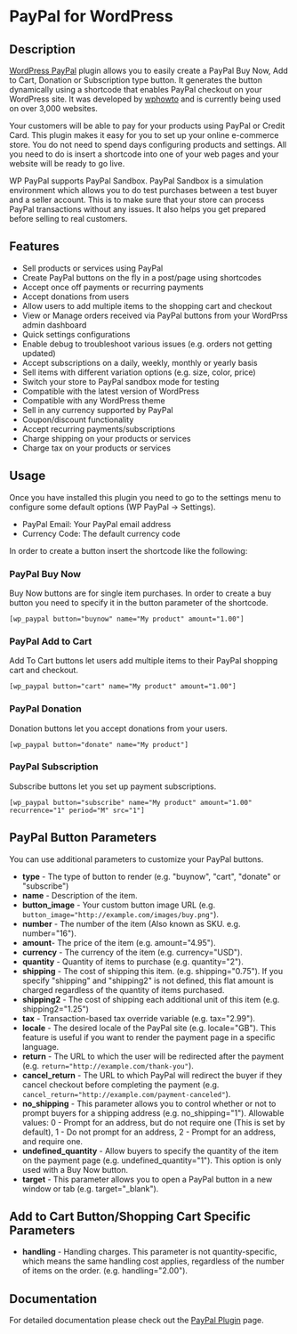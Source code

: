 # PayPal for WordPress

## Description

[WordPress PayPal](https://wphowto.net/wordpress-paypal-plugin-732) plugin allows you to easily create a PayPal Buy Now, Add to Cart, Donation or Subscription type button. It generates the button dynamically using a shortcode that enables PayPal checkout on your WordPress site. It was developed by [wphowto](https://wphowto.net/) and is currently being used on over 3,000 websites.

Your customers will be able to pay for your products using PayPal or Credit Card. This plugin makes it easy for you to set up your online e-commerce store. You do not need to spend days configuring products and settings. All you need to do is insert a shortcode into one of your web pages and your website will be ready to go live.

WP PayPal supports PayPal Sandbox. PayPal Sandbox is a simulation environment which allows you to do test purchases between a test buyer and a seller account. This is to make sure that your store can process PayPal transactions without any issues. It also helps you get prepared before selling to real customers.

## Features

* Sell products or services using PayPal
* Create PayPal buttons on the fly in a post/page using shortcodes
* Accept once off payments or recurring payments
* Accept donations from users
* Allow users to add multiple items to the shopping cart and checkout
* View or Manage orders received via PayPal buttons from your WordPrss admin dashboard
* Quick settings configurations
* Enable debug to troubleshoot various issues (e.g. orders not getting updated)
* Accept subscriptions on a daily, weekly, monthly or yearly basis
* Sell items with different variation options (e.g. size, color, price)
* Switch your store to PayPal sandbox mode for testing
* Compatible with the latest version of WordPress
* Compatible with any WordPress theme
* Sell in any currency supported by PayPal
* Coupon/discount functionality
* Accept recurring payments/subscriptions
* Charge shipping on your products or services
* Charge tax on your products or services

## Usage

Once you have installed this plugin you need to go to the settings menu to configure some default options (WP PayPal -> Settings).

* PayPal Email: Your PayPal email address
* Currency Code: The default currency code

In order to create a button insert the shortcode like the following:

### PayPal Buy Now

Buy Now buttons are for single item purchases. In order to create a buy button you need to specify it in the button parameter of the shortcode.
```
[wp_paypal button="buynow" name="My product" amount="1.00"]
```
### PayPal Add to Cart

Add To Cart buttons let users add multiple items to their PayPal shopping cart and checkout.
```
[wp_paypal button="cart" name="My product" amount="1.00"]
```
### PayPal Donation

Donation buttons let you accept donations from your users.
```
[wp_paypal button="donate" name="My product"]
```
### PayPal Subscription

Subscribe buttons let you set up payment subscriptions. 
```
[wp_paypal button="subscribe" name="My product" amount="1.00" recurrence="1" period="M" src="1"]
```
## PayPal Button Parameters

You can use additional parameters to customize your PayPal buttons.

* **type** - The type of button to render (e.g. "buynow", "cart", "donate" or "subscribe")
* **name** - Description of the item.
* **button_image** - Your custom button image URL (e.g. ```button_image="http://example.com/images/buy.png"```).
* **number** - The number of the item (Also known as SKU. e.g. number="16").
* **amount**- The price of the item (e.g. amount="4.95").
* **currency** - The currency of the item (e.g. currency="USD").
* **quantity** - Quantity of items to purchase (e.g. quantity="2").
* **shipping** - The cost of shipping this item. (e.g. shipping="0.75"). If you specify "shipping" and "shipping2" is not defined, this flat amount is charged regardless of the quantity of items purchased. 
* **shipping2** - The cost of shipping each additional unit of this item (e.g. shipping2="1.25")
* **tax** - Transaction-based tax override variable (e.g. tax="2.99").
* **locale** - The desired locale of the PayPal site (e.g. locale="GB"). This feature is useful if you want to render the payment page in a specific language.
* **return** - The URL to which the user will be redirected after the payment (e.g. ```return="http://example.com/thank-you"```).
* **cancel_return** - The URL to which PayPal will redirect the buyer if they cancel checkout before completing the payment (e.g. ```cancel_return="http://example.com/payment-canceled"```).
* **no_shipping** - This parameter allows you to control whether or not to prompt buyers for a shipping address (e.g. no_shipping="1"). Allowable values: 0 - Prompt for an address, but do not require one (This is set by default), 1 - Do not prompt for an address, 2 - Prompt for an address, and require one.
* **undefined_quantity** - Allow buyers to specify the quantity of the item on the payment page (e.g. undefined_quantity="1"). This option is only used with a Buy Now button.
* **target** - This parameter allows you to open a PayPal button in a new window or tab (e.g. target="_blank").

## Add to Cart Button/Shopping Cart Specific Parameters

* **handling** - Handling charges. This parameter is not quantity-specific, which means the same handling cost applies, regardless of the number of items on the order. (e.g. handling="2.00").

## Documentation

For detailed documentation please check out the [PayPal Plugin](https://wphowto.net/wordpress-paypal-plugin-732) page.
